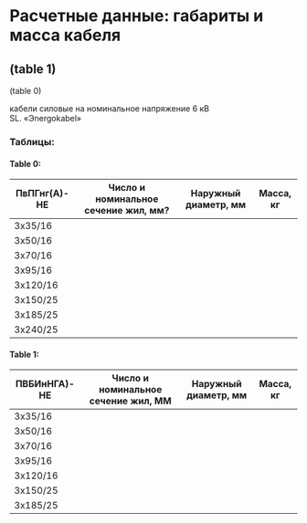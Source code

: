 # Расчетные данные: габариты и масса кабеля

## (table 1)  
(table 0)

кабели силовые на номинальное напряжение 6 кВ  
SL. «Эnergokabel»

### Таблицы:

#### Table 0:
| ПвПГнг(А)-НЕ | Число и номинальное сечение жил, мм? | Наружный диаметр, мм | Масса, кг |
|---------------|--------------------------------------|------------------------|------------|
| 3x35/16       |                                  |                        |            |
| 3x50/16       |                                  |                        |            |
| 3x70/16       |                                  |                        |            |
| 3x95/16       |                                  |                        |            |
| 3х120/16      |                                  |                        |            |
| 3х150/25      |                                  |                        |            |
| 3х185/25      |                                  |                        |            |
| 3х240/25      |                                  |                        |            |

#### Table 1:
| ПВБИнНГА)-НЕ | Число и номинальное сечение жил, MM | Наружный диаметр, мм | Масса, кг |
|---------------|-------------------------------------|-----------------------|-----------|
| 3x35/16       |                                  |                        |           |
| 3x50/16       |                                  |                        |           |
| 3x70/16       |                                  |                        |           |
| 3x95/16       |                                  |                        |           |
| 3х120/16      |                                  |                        |           |
| 3х150/25      |                                  |                        |           |
| 3х185/25      |                                  |                        |           |
